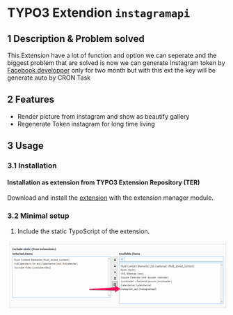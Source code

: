 # TYPO3 Extendion ``instagramapi``

## 1 Description & Problem solved 
This Extension have a lot of function and option we can seperate and the biggest problem that are solved is now we can generate Instagram token by  [Facebook developper](https://developers.facebook.com/) only for two month but with this ext the key will be generate auto by CRON Task

## 2 Features
* Render picture from instagram and show as beautify gallery
* Regenerate Token instagram for long time living 

## 3 Usage 

### 3.1 Installation

#### Installation as extension from TYPO3 Extension Repository (TER)

Download and install the [extension][1] with the extension manager module.


### 3.2 Minimal setup

1) Include the static TypoScript of the extension.

![Include Static template](Documentation/Images/Instruction/static_template.png)

[1]: https://extensions.typo3.org/extension/instagramapi/